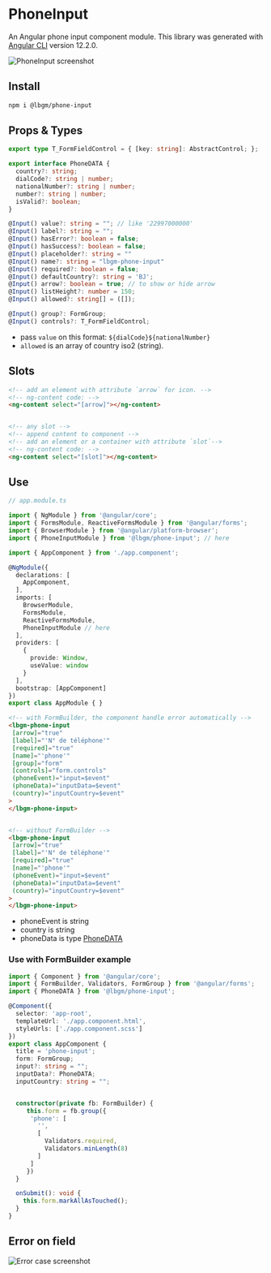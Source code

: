 # PhoneInput

An Angular phone input component module.
This library was generated with [Angular CLI](https://github.com/angular/angular-cli) version 12.2.0.

![PhoneInput screenshot](https://user-images.githubusercontent.com/92580505/195067115-6f5bcaed-daef-4493-b95e-70a81639a9c1.png)

## Install

```sh
npm i @lbgm/phone-input
```

## Props & Types

```ts
export type T_FormFieldControl = { [key: string]: AbstractControl; };

export interface PhoneDATA {
  country?: string;
  dialCode?: string | number;
  nationalNumber?: string | number;
  number?: string | number;
  isValid?: boolean;
}

@Input() value?: string = ""; // like '22997000000'
@Input() label?: string = "";
@Input() hasError?: boolean = false;
@Input() hasSuccess?: boolean = false;
@Input() placeholder?: string = ""
@Input() name?: string = "lbgm-phone-input"
@Input() required?: boolean = false;
@Input() defaultCountry?: string = 'BJ';
@Input() arrow?: boolean = true; // to show or hide arrow
@Input() listHeight?: number = 150;
@Input() allowed?: string[] = ([]);

@Input() group?: FormGroup;
@Input() controls?: T_FormFieldControl;
```

- pass `value` on this format: `${dialCode}${nationalNumber}`
- `allowed` is an array of country iso2 (string).

## Slots

```html
<!-- add an element with attribute `arrow` for icon. -->
<!-- ng-content code: -->
<ng-content select="[arrow]"></ng-content>


<!-- any slot -->
<!-- append content to component -->
<!-- add an element or a container with attribute `slot`-->
<!-- ng-content code: -->
<ng-content select="[slot]"></ng-content>
```

## Use

```ts
// app.module.ts

import { NgModule } from '@angular/core';
import { FormsModule, ReactiveFormsModule } from '@angular/forms';
import { BrowserModule } from '@angular/platform-browser';
import { PhoneInputModule } from '@lbgm/phone-input'; // here

import { AppComponent } from './app.component';

@NgModule({
  declarations: [
    AppComponent,
  ],
  imports: [
    BrowserModule,
    FormsModule,
    ReactiveFormsModule,
    PhoneInputModule // here
  ],
  providers: [
    {
      provide: Window,
      useValue: window
    }
  ],
  bootstrap: [AppComponent]
})
export class AppModule { }
```

```html
<!-- with FormBuilder, the component handle error automatically -->
<lbgm-phone-input
 [arrow]="true"
 [label]="'N° de téléphone'"
 [required]="true"
 [name]="'phone'"
 [group]="form"
 [controls]="form.controls"
 (phoneEvent)="input=$event"
 (phoneData)="inputData=$event"
 (country)="inputCountry=$event"
>
</lbgm-phone-input>


<!-- without FormBuilder -->
<lbgm-phone-input
 [arrow]="true"
 [label]="'N° de téléphone'"
 [required]="true"
 [name]="'phone'"
 (phoneEvent)="input=$event"
 (phoneData)="inputData=$event"
 (country)="inputCountry=$event"
>
</lbgm-phone-input>
```

- phoneEvent is string
- country is string
- phoneData is type [PhoneDATA](#props--types)

### Use with FormBuilder example

```ts
import { Component } from '@angular/core';
import { FormBuilder, Validators, FormGroup } from '@angular/forms';
import { PhoneDATA } from '@lbgm/phone-input';

@Component({
  selector: 'app-root',
  templateUrl: './app.component.html',
  styleUrls: ['./app.component.scss']
})
export class AppComponent {
  title = 'phone-input';
  form: FormGroup;
  input?: string = "";
  inputData?: PhoneDATA;
  inputCountry: string = "";


  constructor(private fb: FormBuilder) {
     this.form = fb.group({
      'phone': [
        '',
        [
          Validators.required,
          Validators.minLength(8)
        ]
      ]
     })
  }

  onSubmit(): void {
    this.form.markAllAsTouched();
  }
}
```

## Error on field

![Error case screenshot](https://user-images.githubusercontent.com/92580505/195069690-42eef768-ad1d-4b48-aef1-9708d65ecf07.png)

<!-- ## Code scaffolding

Run `ng generate component component-name --project phoneInput` to generate a new component. You can also use `ng generate directive|pipe|service|class|guard|interface|enum|module --project phoneInput`.
> Note: Don't forget to add `--project phoneInput` or else it will be added to the default project in your `angular.json` file.

## Build

Run `ng build phoneInput` to build the project. The build artifacts will be stored in the `dist/` directory.

## Publishing

After building your library with `ng build phoneInput`, go to the dist folder `cd dist/phone-input` and run `npm publish`.

## Running unit tests

Run `ng test phoneInput` to execute the unit tests via [Karma](https://karma-runner.github.io).

## Further help

To get more help on the Angular CLI use `ng help` or go check out the [Angular CLI Overview and Command Reference](https://angular.io/cli) page.
-->
